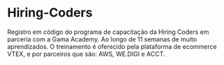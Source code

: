 # Hiring-Coders
Registro em código do programa de capacitação da Hiring Coders em parceria com a Gama Academy. Ao longo de 11 semanas  de muito aprendizados. O treinamento é oferecido pela plataforma de ecommerce  VTEX, e por parceiros que são: AWS, WE.DIGI e ACCT.
